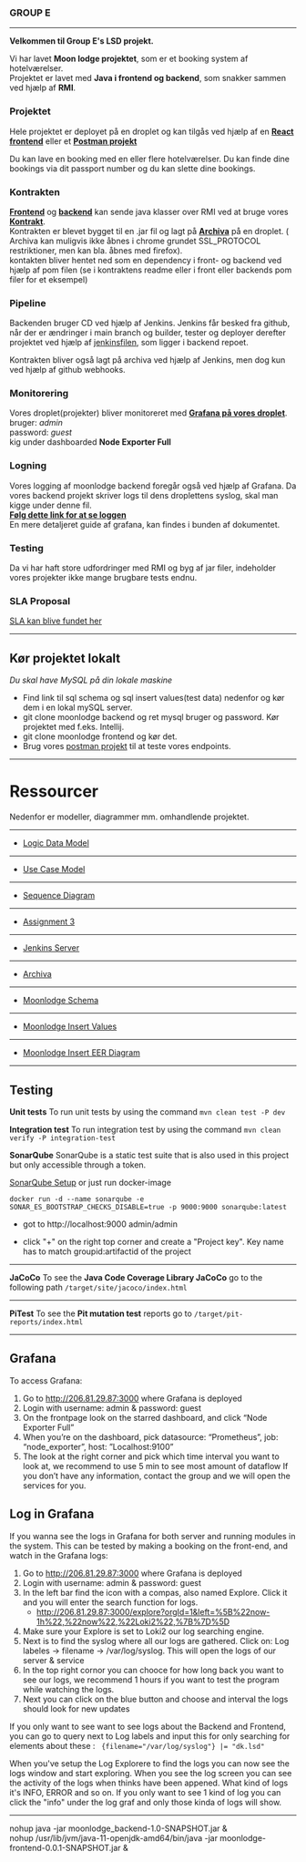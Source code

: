 ### GROUP E 

* * * 
**Velkommen til Group E's LSD projekt.**

Vi har lavet **Moon lodge projektet**, som er et booking system af hotelværelser.  
Projektet er lavet med **Java i frontend og backend**, som snakker sammen ved hjælp af **RMI**.  

### Projektet  
Hele projektet er deployet på en droplet og kan tilgås ved hjælp af en [**React frontend**](http://206.81.29.87/) eller et [**Postman projekt**](https://www.getpostman.com/collections/bb1d633ed47153050bab)   

Du kan lave en booking med en eller flere hotelværelser. Du kan finde dine bookings via dit passport number og du kan slette dine bookings.  

### Kontrakten
[**Frontend**](https://github.com/LargeSystemsDevelopment2020/MoonLodge-FrontEnd) og [**backend**](https://github.com/LargeSystemsDevelopment2020/Moonlodge-Backend) kan sende java klasser over RMI ved at bruge vores [**Kontrakt**](https://github.com/LargeSystemsDevelopment2020/MoonLodge_Contract).  
Kontrakten er blevet bygget til en .jar fil og lagt på [**Archiva**](http://rasmuslynge.com:8081/#artifact/dk.cphbusiness.lsd.groupe.moonloodge/MoonLodgeContract) på en droplet. ( Archiva kan muligvis ikke åbnes i chrome grundet SSL_PROTOCOL restriktioner, men kan bla. åbnes med firefox).  
kontakten bliver hentet ned som en dependency i front- og backend ved hjælp af pom filen (se i kontraktens readme eller i front eller backends pom filer for et eksempel)


### Pipeline
Backenden bruger CD ved hjælp af Jenkins. Jenkins får besked fra github, når der er ændringer i main branch og builder, tester og deployer derefter projektet ved hjælp af [jenkinsfilen](https://github.com/LargeSystemsDevelopment2020/Moonlodge-Backend/blob/main/Jenkinsfile), som ligger i backend repoet.  

Kontrakten bliver også lagt på archiva ved hjælp af Jenkins, men dog kun ved hjælp af github webhooks.  

### Monitorering  
Vores droplet(projekter) bliver monitoreret med [**Grafana på vores droplet**]( http://206.81.29.87:3000).  
bruger: *admin*  
password: *guest*  
kig under dashboarded **Node Exporter Full**  

### Logning  
Vores logging af moonlodge backend foregår også ved hjælp af Grafana. Da vores backend projekt skriver logs til dens droplettens syslog, skal man kigge under denne fil.  
[**Følg dette link for at se loggen**](http://206.81.29.87:3000/explore?orgId=1&left=%5B%22now-1h%22,%22now%22,%22Loki2%22,%7B%22expr%22:%22%7Bfilename%3D%5C%22%2Fvar%2Flog%2Fsyslog%5C%22%7D%20%7C%3D%20%5C%22dk.lsd%5C%22%22%7D%5D)   
En mere detaljeret guide af grafana, kan findes i bunden af dokumentet.  
  
### Testing  
Da vi har haft store udfordringer med RMI og byg af jar filer, indeholder vores projekter ikke mange brugbare tests endnu.  


### SLA Proposal
[SLA kan blive fundet her](https://github.com/LargeSystemsDevelopment2020/MoonLodge_Contract/blob/master/SLA.md)


* * * 

## Kør projektet lokalt  
*Du skal have MySQL på din lokale maskine*  
- Find link til sql schema og sql insert values(test data) nedenfor og kør dem i en lokal mySQL server.  
- git clone moonlodge backend og ret mysql bruger og password. Kør projektet med f.eks. Intellij.  
- git clone moonlodge frontend og kør det. 
- Brug vores [postman projekt](https://www.getpostman.com/collections/bb1d633ed47153050bab) til at teste vores endpoints.


* * *

# Ressourcer  
Nedenfor er modeller, diagrammer mm. omhandlende projektet. 

* * *

- [Logic Data Model](https://github.com/LargeSystemsDevelopment2020/MoonLodge/blob/master/diagrams/LogicDataModel.md)

* * *

- [Use Case Model](https://github.com/LargeSystemsDevelopment2020/MoonLodge/blob/master/diagrams/UseCase.md)

* * *

- [Sequence Diagram](https://github.com/LargeSystemsDevelopment2020/MoonLodge/blob/master/diagrams/SequenceDiagram.md) 

* * *

- [Assignment 3](https://github.com/LargeSystemsDevelopment2020/MoonLodge_Assigment3)

* * *

- [Jenkins Server](http://206.81.29.87:8090/)

* * *

- [Archiva](http://rasmuslynge.com:8081/#welcome)

* * *

- [Moonlodge Schema](https://github.com/LargeSystemsDevelopment2020/Moonlodge-Backend/blob/main/documents/moonlodge_schema.sql)

* * *

- [Moonlodge Insert Values](https://github.com/LargeSystemsDevelopment2020/Moonlodge-Backend/blob/main/documents/insert_values.sql)


* * *

- [Moonlodge Insert EER Diagram](https://github.com/LargeSystemsDevelopment2020/Moonlodge-Backend/tree/rmi/documents)

* * *

## Testing

**Unit tests**
To run unit tests by using the command `mvn clean test -P dev`

**Integration test**
To run integration test by using the command `mvn clean verify -P integration-test`

**SonarQube**
SonarQube is a static test suite that is also used in this project but only accessible through a token. 

[SonarQube Setup](https://docs.sonarqube.org/latest/setup/get-started-2-minutes/) or just run docker-image 

`docker run -d --name sonarqube -e SONAR_ES_BOOTSTRAP_CHECKS_DISABLE=true -p 9000:9000 sonarqube:latest`

 * got to http://localhost:9000 admin/admin
 
 * click "+" on the right top corner and create a "Project key". Key name has to match groupid:artifactid of the project

* * *
**JaCoCo**
To see the **Java Code Coverage Library JaCoCo** go to the following path `/target/site/jacoco/index.html`

* * *
**PiTest**
To see the **Pit mutation test** reports go to `/target/pit-reports/index.html`

* * *

## Grafana

To access Grafana:

1.	Go to http://206.81.29.87:3000 where Grafana is deployed
2.	Login with username: admin & password: guest
3.	On the frontpage look on the starred dashboard, and click “Node Exporter Full”
4.	When you’re on the dashboard, pick datasource: “Prometheus”, job: “node_exporter”, host: ”Localhost:9100”
5.	The look at the right corner and pick which time interval you want to look at, we recommend to use 5 min to see most amount of dataflow
If you don’t have any information, contact the group and we will open the services for you.

## Log in Grafana
If you wanna see the logs in Grafana for both server and running modules in the system. This can be tested by making a booking on the front-end, and watch in the Grafana logs:

1.	Go to http://206.81.29.87:3000 where Grafana is deployed
2.	Login with username: admin & password: guest
3.  In the left bar find the icon with a compas, also named Explore. Click it and you will enter the search function for logs.
    - http://206.81.29.87:3000/explore?orgId=1&left=%5B%22now-1h%22,%22now%22,%22Loki2%22,%7B%7D%5D
4.  Make sure your Explore is set to Loki2 our log searching engine.
5.  Next is to find the syslog where all our logs are gathered. Click on: Log labeles -> filename -> /var/log/syslog. This will open the logs of our server & service
6.  In the top right cornor you can chooce for how long back you want to see our logs, we recommend 1 hours if you want to test the program while watching the logs.
7.  Next you can click on the blue button and choose and interval the logs should look for new updates

If you only want to see want to see logs about the Backend and Frontend, you can go to query next to Log labels and input this for only searching for elements about these : ` {filename="/var/log/syslog"} |= "dk.lsd"`

When you've setup the Log Explorere to find the logs you can now see the logs window and start exploring. When you see the log screen you can see the activity of the logs when thinks have been appened. What kind of logs it's INFO, ERROR and so on. If you only want to see 1 kind of log you can click the "info" under the log graf and only those kinda of logs will show.





* * *

nohup java -jar moonlodge_backend-1.0-SNAPSHOT.jar &  
nohup /usr/lib/jvm/java-11-openjdk-amd64/bin/java -jar moonlodge-frontend-0.0.1-SNAPSHOT.jar &  
